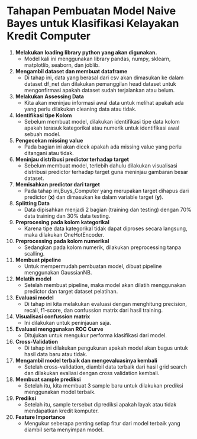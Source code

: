# **Tahapan Pembuatan Model Naive Bayes untuk Klasifikasi Kelayakan Kredit Computer**

1. **Melakukan loading library python yang akan digunakan.**
   - Model kali ini menggunakan library pandas, numpy, sklearn, matplotlib, seaborn, dan joblib.
2. **Mengambil dataset dan membuat dataframe**
   - Di tahap ini, data yang berasal dari csv akan dimasukan ke dalam dataset df_net dan dilakukan pemanggilan head dataset untuk mengonfirmasi apakah dataset sudah terjalankan atau belum.
3. **Melakukan Assessing Data**
   - Kita akan meninjau informasi awal data untuk melihat apakah ada yang perlu dilakukan cleaning data atau tidak.
4. **Identifikasi tipe Kolom**
   - Sebelum membuat model, dilakukan identifikasi tipe data kolom apakah terasuk kategorikal atau numerik untuk identifikasi awal sebuah model.
5. **Pengecekan missing value**
   - Pada bagian ini akan dicek apakah ada missing value yang perlu ditangani atau tidak.
6. **Meninjau distribusi predictor terhadap target**
   - Sebelum membuat model, terlebih dahulu dilakukan visualisasi distribusi predictor terhadap target guna meninjau gambaran besar dataset.
7. **Memisahkan predictor dari target**
   - Pada tahap ini,Buys_Computer yang merupakan target dihapus dari predictor (**x**) dan dimasukan ke dalam variable target (**y**).
8. **Splitting Data**
   - Data dipisahkan menjadi 2 bagian (training dan testing) dengan 70% data training dan 30% data testing.
9. **Preprocesing pada kolom kategorikal**
    - Karena tipe data kategorikal tidak dapat diproses secara langsung, maka dilakukan OneHotEncoder.
10. **Preprocessing pada kolom numerikal**
    - Sedangkan pada kolom numerik, dilakukan preprocessing tanpa scalling.
11. **Membuat pipeline**
    - Untuk mempermudah pembuatan model, dibuat pipeline menggunakan GaussianNB.
12. **Melatih model**
    - Setelah membuat pipeline, maka model akan dilatih menggunakan predictor dan target dataset pelatihan.
13. **Evaluasi model**
    - Di tahap ini kita melakukan evaluasi dengan menghitung precision, recall, f1-score, dan confussion matrix dari hasil training.
14. **Visualisasi confussion matrix**
    - Ini dilakukan untuk peninjauan saja.
15. **Evaluasi menggunakan ROC Curve**
    - Ditujukan untuk mengukur performa klasifikasi dari model.
16. **Cross-Validation**
    - Di tahap ini dilakukan pengukuran apakah model akan bagus untuk hasil data baru atau tidak.
17. **Mengambil model terbaik dan mengevaluasinya kembali**
    - Setelah cross-validation, diambil data terbaik dari hasil grid search dan dilakukan evaliasi dengan cross validation kembali.
18. **Membuat sample prediksi**
    - Setelah itu, kita membuat 3 sample baru untuk dilakukan prediksi menggunakan model terbaik.
19. **Prediksi**
    - Setelah itu, sample tersebut diprediksi apakah layak atau tidak mendapatkan kredit komputer.
20. **Feature Importance**
    - Mengukur seberapa penting setiap fitur dari model terbaik yang diambil serta menyimpan model.
